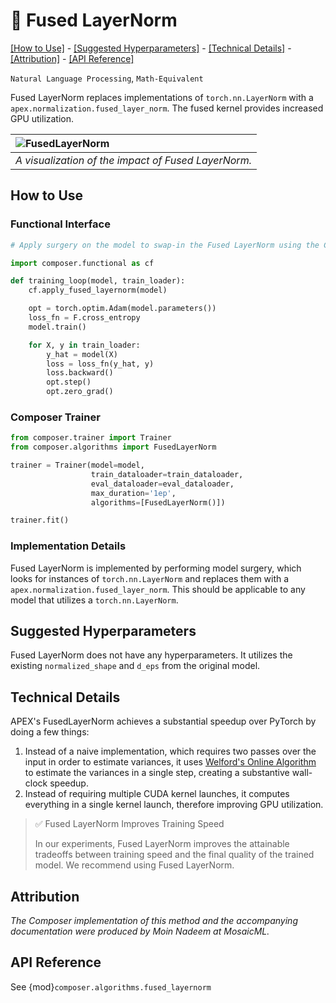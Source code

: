 # 🍰 Fused LayerNorm


[\[How to Use\]](#how-to-use) - [\[Suggested Hyperparameters\]](#suggested-hyperparameters) - [\[Technical Details\]](#technical-details) - [\[Attribution\]](#attribution) - [\[API Reference\]](#api-reference)

 `Natural Language Processing`, `Math-Equivalent`

Fused LayerNorm replaces implementations of `torch.nn.LayerNorm` with a `apex.normalization.fused_layer_norm`. The fused kernel provides increased GPU utilization.

| ![FusedLayerNorm](https://miro.medium.com/max/1200/0*ugfR_r4J9PK8tXNb)|
|:--|
|*A visualization of the impact of Fused LayerNorm.*|

## How to Use

### Functional Interface

```python
# Apply surgery on the model to swap-in the Fused LayerNorm using the Composer functional API

import composer.functional as cf

def training_loop(model, train_loader):
    cf.apply_fused_layernorm(model)

    opt = torch.optim.Adam(model.parameters())
    loss_fn = F.cross_entropy
    model.train()

    for X, y in train_loader:
        y_hat = model(X)
        loss = loss_fn(y_hat, y)
        loss.backward()
        opt.step()
        opt.zero_grad()
```

### Composer Trainer

<!--pytest.mark.gpu-->
<!--
```python
from tests.fixtures.synthetic_hf_state import make_dataset_configs, synthetic_hf_state_maker

synthetic_config = make_dataset_configs(model_family=['bert'])[0]
_, model, train_dataloader = synthetic_hf_state_maker(synthetic_config)
_, _, eval_dataloader = synthetic_hf_state_maker(synthetic_config)
```
-->
<!--pytest-codeblocks:cont-->
```python
from composer.trainer import Trainer
from composer.algorithms import FusedLayerNorm

trainer = Trainer(model=model,
                  train_dataloader=train_dataloader,
                  eval_dataloader=eval_dataloader,
                  max_duration='1ep',
                  algorithms=[FusedLayerNorm()])

trainer.fit()
```

### Implementation Details

Fused LayerNorm is implemented by performing model surgery, which looks for instances of `torch.nn.LayerNorm` and replaces them with a `apex.normalization.fused_layer_norm`. This should be applicable to any model that utilizes a `torch.nn.LayerNorm`.

## Suggested Hyperparameters

Fused LayerNorm does not have any hyperparameters. It utilizes the existing `normalized_shape` and `d_eps` from the original model.

## Technical Details

APEX's FusedLayerNorm achieves a substantial speedup over PyTorch by doing a few things:
1. Instead of a naive implementation, which requires two passes over the input in order to estimate variances, it uses [Welford's Online Algorithm](https://en.wikipedia.org/wiki/Algorithms_for_calculating_variance#Welford's_online_algorithm) to estimate the variances in a single step, creating a substantive wall-clock speedup.
2. Instead of requiring multiple CUDA kernel launches, it computes everything in a single
   kernel launch, therefore improving GPU utilization.

> ✅ Fused LayerNorm Improves Training Speed
>
> In our experiments, Fused LayerNorm improves the attainable tradeoffs between training speed and the final quality of the trained model.
> We recommend using Fused LayerNorm.

## Attribution

*The Composer implementation of this method and the accompanying documentation were produced by Moin Nadeem at MosaicML.*

## API Reference

See {mod}`composer.algorithms.fused_layernorm`
